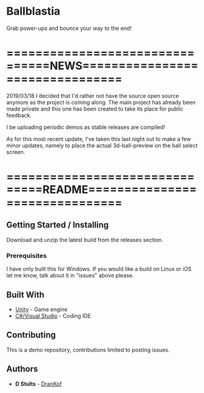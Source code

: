 # Ballblastia
Grab power-ups and bounce your way to the end!

# ================================NEWS================================

2019/03/18
I decided that I'd rather not have the source open source anymore as the project is coming along. The main project has already been made private and this one has been created to take its place for public feedback.

I be uploading periodic demos as stable releases are compiled!

As for this most recent update, I've taken this last night out to make a few minor updates, namely to place the actual 3d-ball-preview on the ball select screen.

# ===============================README===============================

## Getting Started / Installing

Download and unzip the latest build from the releases section.

### Prerequisites

I have only built this for Windows. If you would like a build on Linux or iOS let me know, talk about it in "issues" above please.

## Built With

* [Unity](https://unity3d.com/) - Game engine
* [C#/Visual Studio](https://visualstudio.microsoft.com/vs/) - Coding IDE

## Contributing

This is a demo repository, contributions limited to posting issues.

## Authors

* **D Stults** - [DranKof](https://github.com/drankof)
